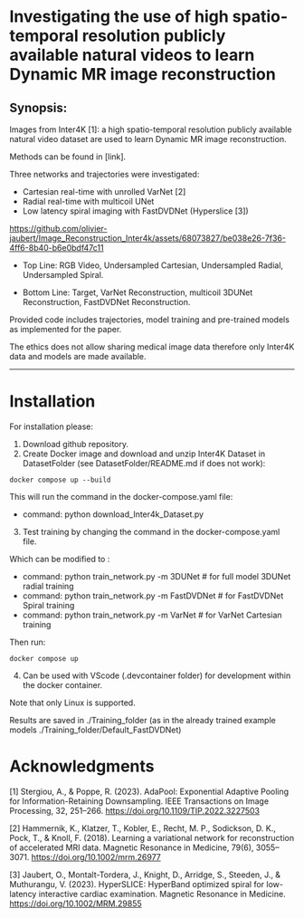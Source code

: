 Investigating the use of high spatio-temporal resolution publicly available natural videos to learn Dynamic MR image reconstruction
====================================================================================================================================

Synopsis: 
---------

Images from Inter4K \[1\]: a high spatio-temporal resolution publicly available natural video dataset 
are used to learn Dynamic MR image reconstruction.

Methods can be found in \[link\].

Three networks and trajectories were investigated: 
- Cartesian real-time with unrolled VarNet \[2\]
- Radial real-time with multicoil UNet
- Low latency spiral imaging with FastDVDNet (Hyperslice \[3\]) 

https://github.com/olivier-jaubert/Image_Reconstruction_Inter4k/assets/68073827/be038e26-7f36-4ff6-8b40-b6e0bdf47c11

- Top Line: RGB Video, Undersampled Cartesian, Undersampled Radial, Undersampled Spiral.

- Bottom Line: Target,    VarNet Reconstruction, multicoil 3DUNet Reconstruction, FastDVDNet Reconstruction.


Provided code includes trajectories, model training and pre-trained models as implemented for the paper.

The ethics does not allow sharing medical image data therefore only Inter4K data and models are made available. 

------------------------------------------------------

Installation
============

For installation please:
1) Download github repository.
2) Create Docker image and download and unzip Inter4K Dataset in DatasetFolder (see DatasetFolder/README.md if does not work): 
```
docker compose up --build
```   
This will run the command in the docker-compose.yaml file:
-   command: python download_Inter4k_Dataset.py

3) Test training by changing the command in the docker-compose.yaml file.

Which can be modified to :

-   command: python train\_network.py -m 3DUNet # for full model 3DUNet radial training
-   command: python train\_network.py -m FastDVDNet # for FastDVDNet Spiral training
-   command: python train\_network.py -m VarNet # for VarNet Cartesian training

Then run:
``` 
docker compose up
```

4) Can be used with VScode (.devcontainer folder) for development within the docker container.

Note that only Linux is supported.

Results are saved in ./Training\_folder (as in the already trained example models ./Training\_folder/Default\_FastDVDNet)

Acknowledgments
===============

\[1\] Stergiou, A., & Poppe, R. (2023). AdaPool: Exponential Adaptive Pooling for Information-Retaining Downsampling. IEEE Transactions on Image Processing, 32, 251–266. https://doi.org/10.1109/TIP.2022.3227503

\[2\] Hammernik, K., Klatzer, T., Kobler, E., Recht, M. P., Sodickson, D. K., Pock, T., & Knoll, F. (2018). Learning a variational network for reconstruction of accelerated MRI data. Magnetic Resonance in Medicine, 79(6), 3055–3071. https://doi.org/10.1002/mrm.26977

\[3\] Jaubert, O., Montalt-Tordera, J., Knight, D., Arridge, S., Steeden, J., & Muthurangu, V. (2023). HyperSLICE: HyperBand optimized spiral for low-latency interactive cardiac examination. Magnetic Resonance in Medicine. https://doi.org/10.1002/MRM.29855
